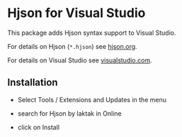 # Hjson for Visual Studio

This package adds Hjson syntax support to Visual Studio.

For details on Hjson (`*.hjson`) see [hjson.org](http://hjson.org).

For details on Visual Studio see [visualstudio.com](https://www.visualstudio.com).

## Installation

- Select Tools / Extensions and Updates in the menu

- search for Hjson by laktak in Online

- click on Install
